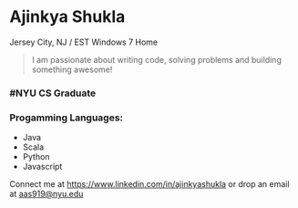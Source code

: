 # Ajinkya Shukla 
Jersey City, NJ / EST
Windows 7 Home

<blockquote>
  I am passionate about writing code, solving problems and building something awesome!
</blockquote>

### #NYU CS Graduate

### Progamming Languages:
* Java
* Scala
* Python
* Javascript

Connect me at https://www.linkedin.com/in/ajinkyashukla or drop an email at aas919@nyu.edu
